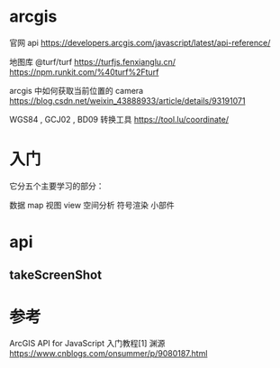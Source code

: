 # arcgis

官网 api
https://developers.arcgis.com/javascript/latest/api-reference/

地图库 @turf/turf
https://turfjs.fenxianglu.cn/
https://npm.runkit.com/%40turf%2Fturf

arcgis 中如何获取当前位置的 camera
https://blog.csdn.net/weixin_43888933/article/details/93191071

WGS84 , GCJ02 , BD09 转换工具
https://tool.lu/coordinate/

# 入门

它分五个主要学习的部分：

数据 map
视图 view
空间分析
符号渲染
小部件

# api

## takeScreenShot

# 参考

ArcGIS API for JavaScript 入门教程[1] 渊源
https://www.cnblogs.com/onsummer/p/9080187.html
